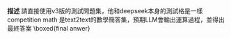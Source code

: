 **描述**
請直接使用v3版的測試問題集，他和deepseek本身的測試格是一樣
competition math 是text2text的數學簡答集，預期LLM會輸出運算過程，並得出最終答案
\\boxed{final anwer}
